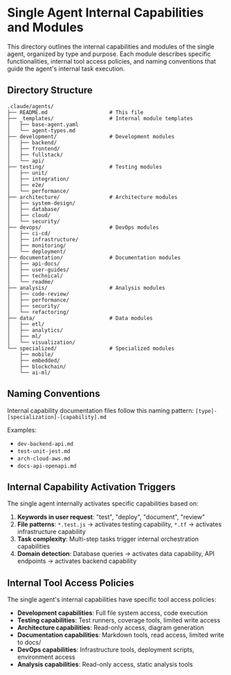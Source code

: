 # Single Agent Internal Capabilities and Modules

This directory outlines the internal capabilities and modules of the single agent, organized by type and purpose. Each module describes specific functionalities, internal tool access policies, and naming conventions that guide the agent's internal task execution.

## Directory Structure

```
.claude/agents/
├── README.md                    # This file
├── _templates/                  # Internal module templates
│   ├── base-agent.yaml
│   └── agent-types.md
├── development/                 # Development modules
│   ├── backend/
│   ├── frontend/
│   ├── fullstack/
│   └── api/
├── testing/                     # Testing modules
│   ├── unit/
│   ├── integration/
│   ├── e2e/
│   └── performance/
├── architecture/                # Architecture modules
│   ├── system-design/
│   ├── database/
│   ├── cloud/
│   └── security/
├── devops/                      # DevOps modules
│   ├── ci-cd/
│   ├── infrastructure/
│   ├── monitoring/
│   └── deployment/
├── documentation/               # Documentation modules
│   ├── api-docs/
│   ├── user-guides/
│   ├── technical/
│   └── readme/
├── analysis/                    # Analysis modules
│   ├── code-review/
│   ├── performance/
│   ├── security/
│   └── refactoring/
├── data/                        # Data modules
│   ├── etl/
│   ├── analytics/
│   ├── ml/
│   └── visualization/
└── specialized/                 # Specialized modules
    ├── mobile/
    ├── embedded/
    ├── blockchain/
    └── ai-ml/
```

## Naming Conventions

Internal capability documentation files follow this naming pattern:
`[type]-[specialization]-[capability].md`

Examples:
- `dev-backend-api.md`
- `test-unit-jest.md`
- `arch-cloud-aws.md`
- `docs-api-openapi.md`

## Internal Capability Activation Triggers

The single agent internally activates specific capabilities based on:
1. **Keywords in user request**: "test", "deploy", "document", "review"
2. **File patterns**: `*.test.js` → activates testing capability, `*.tf` → activates infrastructure capability
3. **Task complexity**: Multi-step tasks trigger internal orchestration capabilities
4. **Domain detection**: Database queries → activates data capability, API endpoints → activates backend capability

## Internal Tool Access Policies

The single agent's internal capabilities have specific tool access policies:
- **Development capabilities**: Full file system access, code execution
- **Testing capabilities**: Test runners, coverage tools, limited write access
- **Architecture capabilities**: Read-only access, diagram generation
- **Documentation capabilities**: Markdown tools, read access, limited write to docs/
- **DevOps capabilities**: Infrastructure tools, deployment scripts, environment access
- **Analysis capabilities**: Read-only access, static analysis tools